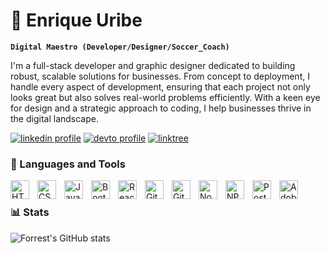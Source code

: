 # 🧇 Enrique Uribe 

**`Digital Maestro (Developer/Designer/Soccer_Coach)`**

I'm a full-stack developer and graphic designer dedicated to building robust, scalable solutions for businesses. From concept to deployment, I handle every aspect of development, ensuring that each project not only looks great but also solves real-world problems efficiently. With a keen eye for design and a strategic approach to coding, I help businesses thrive in the digital landscape.

<p align="left">
      <a href="https://www.linkedin.com/in/enrique-uribe-236579122/" target="_blank">
         <img alt="linkedin profile" title="Linkedin Profile" src="https://custom-icon-badges.demolab.com/badge/-Linkedin-56a7d1?style=for-the-badge&logo=linkedin&logoColor=white"/></a> 
      <a href="https://dev.to/uribejr" target="_blank">
         <img alt="devto profile" title="Devto Profile" src="https://custom-icon-badges.demolab.com/badge/-Dev.to-A020F0?style=for-the-badge&logo=code-review&logoColor=white"/></a> 
      <a href="https://linktr.ee/uribejr" target="_blank">
         <img alt="linktree" title="My Linktree" src="https://custom-icon-badges.demolab.com/badge/-Linktree-20d690?style=for-the-badge&logo=git-branch&logoColor=white"/></a> 
   </p>

### 🧰 Languages and Tools

<img align="left" alt="HTML" width="30px" style="padding-right:10px;" src="https://cdn.jsdelivr.net/gh/devicons/devicon@latest/icons/html5/html5-original.svg"/>
<img align="left" alt="CSS" width="30px" style="padding-right:10px;" src="https://cdn.jsdelivr.net/gh/devicons/devicon@latest/icons/css3/css3-original.svg"/>
<img align="left" alt="Javascript" width="30px" style="padding-right:10px;" src="https://cdn.jsdelivr.net/gh/devicons/devicon@latest/icons/javascript/javascript-original.svg"/>
<img align="left" alt="Bootstrap" width="30px" style="padding-right:10px;" src="https://cdn.jsdelivr.net/gh/devicons/devicon@latest/icons/bootstrap/bootstrap-original.svg"/>
<img align="left" alt="React" width="30px" style="padding-right:10px;" src="https://cdn.jsdelivr.net/gh/devicons/devicon@latest/icons/react/react-original.svg"/>
<img align="left" alt="Github" width="30px" style="padding-right:10px;" src="https://cdn.jsdelivr.net/gh/devicons/devicon@latest/icons/github/github-original.svg"/>
<img align="left" alt="Gitbook" width="30px" style="padding-right:10px;" src="https://cdn.jsdelivr.net/gh/devicons/devicon@latest/icons/gitbook/gitbook-original.svg"/>
<img align="left" alt="NodeJS" width="30px" style="padding-right:10px;" src="https://cdn.jsdelivr.net/gh/devicons/devicon@latest/icons/nodejs/nodejs-original.svg"/>
<img align="left" alt="NPM" width="30px" style="padding-right:10px;" src="https://cdn.jsdelivr.net/gh/devicons/devicon@latest/icons/npm/npm-original-wordmark.svg"/>
<img align="left" alt="Postman" width="30px" style="padding-right:10px;" src="https://cdn.jsdelivr.net/gh/devicons/devicon@latest/icons/postman/postman-original.svg"/>
<img align="left" alt="Adobe Xd" width="30px" style="padding-right:10px;" src="https://cdn.jsdelivr.net/gh/devicons/devicon@latest/icons/xd/xd-original.svg"/>

<br />

### 📊 Stats

![Forrest's GitHub stats](https://github-readme-stats.vercel.app/api?username=uribejr&show_icons=true&theme=gruvbox)
<!--
**UribeJr/UribeJr** is a ✨ _special_ ✨ repository because its `README.md` (this file) appears on your GitHub profile.

Here are some ideas to get you started:

- 🔭 I’m currently working on ...
- 🌱 I’m currently learning ...
- 👯 I’m looking to collaborate on ...
- 🤔 I’m looking for help with ...
- 💬 Ask me about ...
- 📫 How to reach me: ...
- 😄 Pronouns: ...
- ⚡ Fun fact: ...
-->
